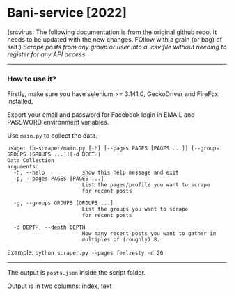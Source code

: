 # Bani-service [2022]
(srcvirus: The following documentation is from the original github repo. It needs to be updated with the new changes. FOllow with a grain (or bag) of salt.)
_Scrape posts from any group or user into a .csv file without needing to register for any API access_

____

### How to use it?

Firstly, make sure you have selenium >= 3.141.0, GeckoDriver and FireFox installed.

Export your email and password for Facebook login in EMAIL and PASSWORD environment variables.

Use `main.py` to collect the data. 
```
usage: fb-scraper/main.py [-h] [--pages PAGES [PAGES ...]] [--groups GROUPS [GROUPS ...]][-d DEPTH]
Data Collection
arguments:
  -h, --help            show this help message and exit
  -p, --pages PAGES [PAGES ...]
                        List the pages/profile you want to scrape
                        for recent posts
  
  -g, --groups GROUPS [GROUPS ...]
                        List the groups you want to scrape
                        for recent posts
  
  -d DEPTH, --depth DEPTH
                        How many recent posts you want to gather in
                        multiples of (roughly) 8.
```
Example: ```python scraper.py --pages feelzesty -d 20```
____
The output is `posts.json` inside the script folder.

Output is in two columns: index, text
